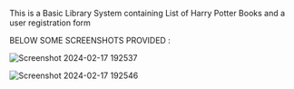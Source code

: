 This is a Basic Library System containing List of Harry Potter Books and a user registration form

BELOW SOME SCREENSHOTS PROVIDED :

![Screenshot 2024-02-17 192537](https://github.com/joydeepsarkar99/Basic-Library-System/assets/138491246/5af37fe0-9c89-4fd4-b306-6c7fe6c03684)

![Screenshot 2024-02-17 192546](https://github.com/joydeepsarkar99/Basic-Library-System/assets/138491246/e7b50586-1075-44dd-b965-2dacb3e39a19)

